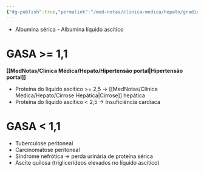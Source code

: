 ```yaml
---
{"dg-publish":true,"permalink":"/med-notas/clinica-medica/hepato/gradiente-albumina-soro-ascite/","tags":["review"]}
---
```


- Albumina sérica - Albumina líquido ascítico
# GASA >= 1,1
 **[[MedNotas/Clínica Médica/Hepato/Hipertensão portal\|Hipertensão portal]]**
- Proteína do líquido ascítico >= 2,5 -> [[MedNotas/Clínica Médica/Hepato/Cirrose Hepática\|Cirrose]] hepática
- Proteína do líquido ascítico < 2,5 -> Insuficiência cardíaca

# GASA < 1,1
- Tuberculose peritoneal
- Carcinomatose peritoneal
- Síndrome nefrótica -> perda urinária de proteína sérica
- Ascite quilosa (triglicerídeos elevados no líquido ascítico)